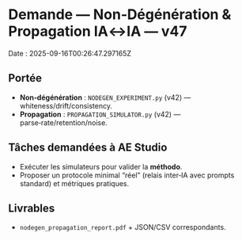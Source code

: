 # Demande — Non‑Dégénération & Propagation IA↔IA — v47
Date : 2025-09-16T00:26:47.297165Z

## Portée
- **Non‑dégénération** : `NODEGEN_EXPERIMENT.py` (v42) — whiteness/drift/consistency.  
- **Propagation** : `PROPAGATION_SIMULATOR.py` (v42) — parse‑rate/retention/noise.

## Tâches demandées à AE Studio
- Exécuter les simulateurs pour valider la **méthodo**.  
- Proposer un protocole minimal “réel” (relais inter‑IA avec prompts standard) et métriques pratiques.

## Livrables
- `nodegen_propagation_report.pdf` + JSON/CSV correspondants.
